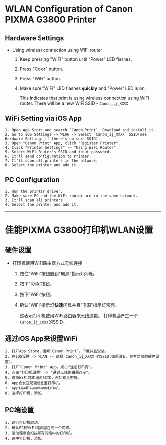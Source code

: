 # WLAN Configuration of Canon PIXMA G3800 Printer

## Hardware Settings
* Using wireless connection using WiFi router
    1. Keep pressing "WiFi" button until "Power" LED flashes.
    2. Press "Color" button.
    3. Press "WiFi" button.
    4. Make sure "WiFi" LED flashes **quickly** and "Power" LED is on.
    
       This indicates that print is using wireless connection using WiFi router.
       There will be a new WiFi SSID - `Canon_ij_XXXX`

## WiFi Setting via iOS App
    1. Open App Store and search `Canon Print`. Download and install it.
    2. Go to iOS Settings -> WLAN -> Select `Canon_ij_XXXX` SSID(see Hardware Settings if there's no such SSID).
    3. Open "Canon Print" App, click "Register Printer".
    4. Click "Printer Settings" -> "Using WiFi Router".
    5. Select WiFi Router's SSID and input password.
    6. It'll send configuration to Printer.
    7. It'll scan all printers in the network.
    8. Select the printer and add it.

## PC Configuration
    1. Run the printer driver.
    2. Make sure PC and the WiFi router are in the same network.
    3. It'll scan all printers.
    4. Select the printer and add it.

--------------------------------------

# 佳能PIXMA G3800打印机WLAN设置

## 硬件设置
* 打印机使用WiFi路由器方式无线连接
    1. 按住"WiFi"按钮直到"电源"指示灯闪烁。
    2. 按下"彩色"按钮。
    3. 按下"WiFi"按钮。
    4. 确认"WiFi"指示灯**快速**闪烁并且"电源"指示灯常亮。
  
       这表示打印机使用WiFi路由器来无线连接。
       打印机会产生一个`Canon_ij_XXXX`的SSID。

## 通过iOS App来设置WiFi
    1. 打开App Store，搜索`Canon Print`。下载并且安装。
    2. 在iOS设置 -> WLAN -> 选择`Canon_ij_XXXX`的SSID(如果没有，参考之前的硬件设置)。
    3. 打开"Canon Print" App，点击"注册打印机"。
    4. 点击"打印机设置" -> "通过无线路由器连接"。
    5. 选择WiFi路由器的SSID，然后输入密码。
    6. App会发送配置信息至打印机。
    7. App扫描所有网络中的打印机。
    8. 选择打印机，添加。

## PC端设置
    1. 运行打印机驱动。
    2. 确认PC和WiFi路由器在同一个网络。
    3. 驱动程序会扫描所有网络中的打印机。
    4. 选中打印机，添加。
